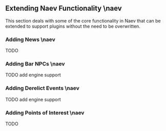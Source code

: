 ## Extending Naev Functionality \naev

This section deals with some of the core functionality in Naev that can be extended to support plugins without the need to be overwritten.

### Adding News \naev

TODO

### Adding Bar NPCs \naev

TODO add engine support

### Adding Derelict Events \naev

TODO add engine support

### Adding Points of Interest \naev

TODO
